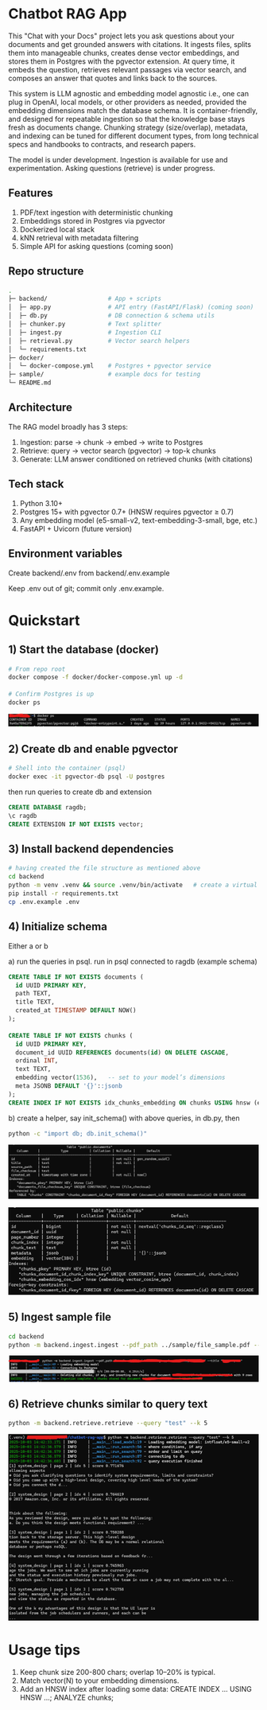 # Chatbot RAG App

This "Chat with your Docs" project lets you ask questions about your documents and get grounded answers with citations. It ingests files, splits them into manageable chunks, creates dense vector embeddings, and stores them in Postgres with the pgvector extension. At query time, it embeds the question, retrieves relevant passages via vector search, and composes an answer that quotes and links back to the sources.

This system is LLM agnostic and embedding model agnostic i.e., one can plug in OpenAI, local models, or other providers as needed, provided the embedding dimensions match the database schema. It is container-friendly, and designed for repeatable ingestion so that the knowledge base stays fresh as documents change. Chunking strategy (size/overlap), metadata, and indexing can be tuned for different document types, from long technical specs and handbooks to contracts, and research papers.

The model is under development. Ingestion is available for use and experimentation. Asking questions (retrieve) is under progress.

## Features

1) PDF/text ingestion with deterministic chunking
2) Embeddings stored in Postgres via pgvector
3) Dockerized local stack
4) kNN retrieval with metadata filtering
5) Simple API for asking questions (coming soon)

## Repo structure

```bash
.
├─ backend/                 # App + scripts
│  ├─ app.py                # API entry (FastAPI/Flask) (coming soon)
│  ├─ db.py                 # DB connection & schema utils
│  ├─ chunker.py            # Text splitter
│  ├─ ingest.py             # Ingestion CLI
│  ├─ retrieval.py          # Vector search helpers
│  └─ requirements.txt
├─ docker/
│  └─ docker-compose.yml    # Postgres + pgvector service
├─ sample/                  # example docs for testing
└─ README.md
```

## Architecture

The RAG model broadly has 3 steps:
1) Ingestion: parse -> chunk -> embed -> write to Postgres
2) Retrieve: query -> vector search (pgvector) -> top-k chunks
3) Generate: LLM answer conditioned on retrieved chunks (with citations)

## Tech stack

1) Python 3.10+
2) Postgres 15+ with pgvector 0.7+ (HNSW requires pgvector ≥ 0.7)
3) Any embedding model (e5-small-v2, text-embedding-3-small, bge, etc.)
4) FastAPI + Uvicorn (future version)

## Environment variables

Create backend/.env from backend/.env.example

Keep .env out of git; commit only .env.example.


# Quickstart

## 1) Start the database (docker)

```bash
# From repo root
docker compose -f docker/docker-compose.yml up -d

# Confirm Postgres is up
docker ps
```

![Docer service running](helper_images/docker.png)

## 2) Create db and enable pgvector

```bash
# Shell into the container (psql)
docker exec -it pgvector-db psql -U postgres
```

then run queries to create db and extension 

```sql
CREATE DATABASE ragdb;
\c ragdb
CREATE EXTENSION IF NOT EXISTS vector;
```

## 3) Install backend dependencies

```bash
# having created the file structure as mentioned above
cd backend
python -m venv .venv && source .venv/bin/activate   # create a virtual environment
pip install -r requirements.txt
cp .env.example .env
```

## 4) Initialize schema

Either a or b

a) run the queries in psql. run in psql connected to ragdb (example schema)

```sql
CREATE TABLE IF NOT EXISTS documents (
  id UUID PRIMARY KEY,
  path TEXT,
  title TEXT,
  created_at TIMESTAMP DEFAULT NOW()
);

CREATE TABLE IF NOT EXISTS chunks (
  id UUID PRIMARY KEY,
  document_id UUID REFERENCES documents(id) ON DELETE CASCADE,
  ordinal INT,
  text TEXT,
  embedding vector(1536),   -- set to your model’s dimensions
  meta JSONB DEFAULT '{}'::jsonb
);
CREATE INDEX IF NOT EXISTS idx_chunks_embedding ON chunks USING hnsw (embedding vector_cosine_ops);
```

b) create a helper, say init_schema() with above queries, in db.py, then

```bash
python -c "import db; db.init_schema()"
```

![Documents table schema](helper_images/documents_schema.png)

![Chunks table schema](helper_images/chunks_schema.png)

## 5) Ingest sample file

```bash
cd backend
python -m backend.ingest.ingest --pdf_path ../sample/file_sample.pdf --doc-title "Sample file"
```

![Ingestion](helper_images/ingestion.png)

## 6) Retrieve chunks similar to query text

```bash
python -m backend.retrieve.retrieve --query "test" --k 5
```

![Retrieval](helper_images/retrieval.png)

# Usage tips

1) Keep chunk size 200-800 chars; overlap 10–20% is typical.
2) Match vector(N) to your embedding dimensions.
3) Add an HNSW index after loading some data: 
    CREATE INDEX ... USING HNSW ...;
    ANALYZE chunks;
